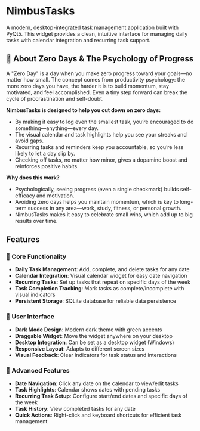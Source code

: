 # NimbusTasks

A modern, desktop-integrated task management application built with PyQt5. This widget provides a clean, intuitive interface for managing daily tasks with calendar integration and recurring task support.

## 🚫 About Zero Days & The Psychology of Progress

A "Zero Day" is a day when you make zero progress toward your goals—no matter how small. The concept comes from productivity psychology: the more zero days you have, the harder it is to build momentum, stay motivated, and feel accomplished. Even a tiny step forward can break the cycle of procrastination and self-doubt.

**NimbusTasks is designed to help you cut down on zero days:**
- By making it easy to log even the smallest task, you’re encouraged to do something—anything—every day.
- The visual calendar and task highlights help you see your streaks and avoid gaps.
- Recurring tasks and reminders keep you accountable, so you’re less likely to let a day slip by.
- Checking off tasks, no matter how minor, gives a dopamine boost and reinforces positive habits.

**Why does this work?**
- Psychologically, seeing progress (even a single checkmark) builds self-efficacy and motivation.
- Avoiding zero days helps you maintain momentum, which is key to long-term success in any area—work, study, fitness, or personal growth.
- NimbusTasks makes it easy to celebrate small wins, which add up to big results over time.

## Features

### 🎯 Core Functionality
- **Daily Task Management**: Add, complete, and delete tasks for any date
- **Calendar Integration**: Visual calendar widget for easy date navigation
- **Recurring Tasks**: Set up tasks that repeat on specific days of the week
- **Task Completion Tracking**: Mark tasks as complete/incomplete with visual indicators
- **Persistent Storage**: SQLite database for reliable data persistence

### 🎨 User Interface
- **Dark Mode Design**: Modern dark theme with green accents
- **Draggable Widget**: Move the widget anywhere on your desktop
- **Desktop Integration**: Can be set as a desktop widget (Windows)
- **Responsive Layout**: Adapts to different screen sizes
- **Visual Feedback**: Clear indicators for task status and interactions

### 📅 Advanced Features
- **Date Navigation**: Click any date on the calendar to view/edit tasks
- **Task Highlights**: Calendar shows dates with pending tasks
- **Recurring Task Setup**: Configure start/end dates and specific days of the week
- **Task History**: View completed tasks for any date
- **Quick Actions**: Right-click and keyboard shortcuts for efficient task management

